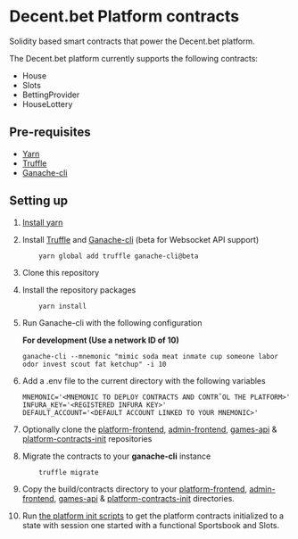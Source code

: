 # Decent.bet Platform contracts

Solidity based smart contracts that power the Decent.bet platform. 

The Decent.bet platform currently supports the following contracts:

* House
* Slots
* BettingProvider
* HouseLottery

## Pre-requisites

* [Yarn](https://yarnpkg.com)
* [Truffle](https://github.com/trufflesuite/truffle)
* [Ganache-cli](https://github.com/trufflesuite/ganache-cli)

## Setting up

1. [Install yarn](https://yarnpkg.com/lang/en/docs/install/)

2. Install [Truffle](https://github.com/trufflesuite/truffle) and [Ganache-cli](https://github.com/trufflesuite/ganache-cli) (beta for Websocket API support)

    ```
        yarn global add truffle ganache-cli@beta
    ```

3. Clone this repository

4. Install the repository packages

    ```
        yarn install
    ```

5. Run Ganache-cli with the following configuration
    
    **For development (Use a network ID of 10)**
    ```
    ganache-cli --mnemonic "mimic soda meat inmate cup someone labor odor invest scout fat ketchup" -i 10
    ```
6. Add a .env file to the current directory with the following variables
   
   ```
   MNEMONIC='<MNEMONIC TO DEPLOY CONTRACTS AND CONTR˚OL THE PLATFORM>'
   INFURA_KEY='<REGISTERED INFURA KEY>'
   DEFAULT_ACCOUNT='<DEFAULT ACCOUNT LINKED TO YOUR MNEMONIC>'
   ```
       
7. Optionally clone the [platform-frontend](https://github.com/decent-bet/platform-frontend), 
   [admin-frontend](https://github.com/decent-bet/admin-frontend), [games-api](https://github.com/decent-bet/games-api) & [platform-contracts-init](https://github.com/decent-bet/platform-contracts-init) repositories

8. Migrate the contracts to your **ganache-cli** instance

    ```
        truffle migrate
    ```

9. Copy the build/contracts directory to your [platform-frontend](https://github.com/decent-bet/platform-frontend), 
   [admin-frontend](https://github.com/decent-bet/admin-frontend), [games-api](https://github.com/decent-bet/games-api) 
   & [platform-contracts-init](https://github.com/decent-bet/platform-contracts-init) directories.

10. Run [the platform init scripts](https://github.com/decent-bet/platform-contracts-init) to get the platform contracts initialized to a state with session one started with a functional Sportsbook and Slots.
